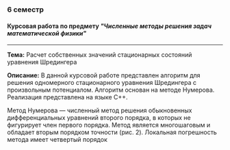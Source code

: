 ### 6 семестр

#### Курсовая работа по предмету ***"Численные методы решения задач математической физики"***

---

**Тема:** Расчет собственных значений стационарных состояний уравнения Шредингера

**Описание:** В данной курсовой работе представлен алгоритм для решения одномерного стационарного
уравнения Шредингера с произвольным потенциалом. Алгоритм основан на методе
Нумерова. Реализация представлена на языке С++.

Метод Нумерова
— численный метод решения обыкновенных дифференциальных уравнений второго
порядка, в которых не фигурирует член первого порядка. Метод является многошаговым
и обладает вторым порядком точности (рис. 2). Локальная погрешность метода имеет
четвертый порядок
